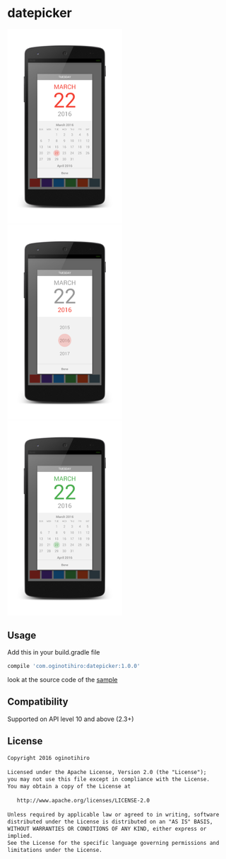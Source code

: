 # datepicker
<img src="https://raw.githubusercontent.com/oginotihiro/datepicker/master/screenshots/sample1.png" width="260" />
<img src="https://raw.githubusercontent.com/oginotihiro/datepicker/master/screenshots/sample2.png" width="260" />
<img src="https://raw.githubusercontent.com/oginotihiro/datepicker/master/screenshots/sample3.png" width="260" />

## Usage

Add this in your build.gradle file

```gradle
compile 'com.oginotihiro:datepicker:1.0.0'
```
look at the source code of the [sample][1] 

## Compatibility

Supported on API level 10 and above (2.3+)

## License

    Copyright 2016 oginotihiro

    Licensed under the Apache License, Version 2.0 (the "License");
    you may not use this file except in compliance with the License.
    You may obtain a copy of the License at

       http://www.apache.org/licenses/LICENSE-2.0

    Unless required by applicable law or agreed to in writing, software
    distributed under the License is distributed on an "AS IS" BASIS,
    WITHOUT WARRANTIES OR CONDITIONS OF ANY KIND, either express or implied.
    See the License for the specific language governing permissions and
    limitations under the License.

[1]: https://github.com/oginotihiro/datepicker/blob/master/sample/src/main/java/com/oginotihiro/datepicker/sample/MainActivity.java
